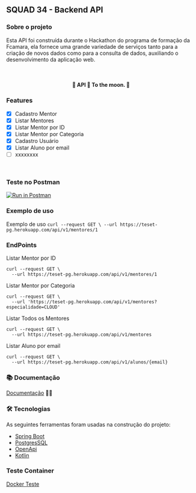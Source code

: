 ## SQUAD 34 - Backend API

### Sobre o projeto
<p>
   Esta API foi construída durante o Hackathon do programa de formação da Fcamara, ela fornece uma grande variedade
de serviços tanto para a criação de novos dados como para a consulta de dados, auxiliando o desenvolvimento da aplicação web.
</p>

   <br>

<h4 align="center"> 
	🚧 API 🚀 To the moon. 🚀
</h4>

### Features

<p align="center" id="license">  

- [x] Cadastro Mentor
- [x] Listar Mentores
- [x] Listar Mentor por ID
- [x] Listar Mentor por Categoria
- [x] Cadastro Usuário
- [x] Listar Aluno por email
- [ ] xxxxxxxx

<br id="techs">


### Teste no Postman
[![Run in Postman](https://run.pstmn.io/button.svg)](https://app.getpostman.com/run-collection/6aeb9e678fc69deb5063?action=collection%2Fimport)

### Exemplo de uso
Exemplo de uso
``
curl --request GET \
--url https://teset-pg.herokuapp.com/api/v1/mentores/1
``

### EndPoints
Listar Mentor por ID

```
curl --request GET \
  --url https://teset-pg.herokuapp.com/api/v1/mentores/1
```
Listar Mentor por Categoria
```
curl --request GET \
  --url 'https://teset-pg.herokuapp.com/api/v1/mentores?especialidade=CLOUD'
```
Listar Todos os Mentores
```
curl --request GET \
  --url https://teset-pg.herokuapp.com/api/v1/mentores
```
Listar Aluno por email
```
curl --request GET \
  --url https://teset-pg.herokuapp.com/api/v1/alunos/{email}
```
### 📚 Documentação
<a href="https://teset-pg.herokuapp.com/swagger-ui/index.html">Documentação</a> 🚧🚧
<br/>


### 🛠 Tecnologias

As seguintes ferramentas foram usadas na construção do projeto:

- [Spring Boot](https://spring.io/projects/spring-boot)
- [PostgresSQL](https://www.postgresql.org/)
- [OpenApi](https://swagger.io/specification/)
- [Kotlin](https://kotlinlang.org/)


### Teste Container
<a href="https://github.com/SQUAD-34-FCamara/BackEndApi/tree/feature/container"> Docker Teste</a>


